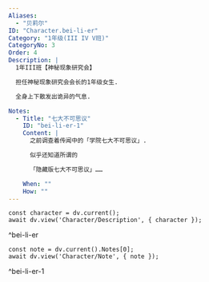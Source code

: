 ```yaml
---
Aliases:
  - "贝莉尔"
ID: "Character.bei-li-er"
Category: "1年级(III IV V班)"
CategoryNo: 3
Order: 4
Description: |
  1年III班【神秘现象研究会】

  担任神秘现象研究会会长的1年级女生.

  全身上下散发出诡异的气息.

Notes:
  - Title: "七大不可思议"
    ID: "bei-li-er-1"
    Content: |
      之前调查着传闻中的「学院七大不可思议」.

      似乎还知道所谓的

      「隐藏版七大不可思议」……

    When: ""
    How: ""
---
```

```dataviewjs
const character = dv.current();
await dv.view('Character/Description', { character });
```
^bei-li-er

```dataviewjs
const note = dv.current().Notes[0];
await dv.view('Character/Note', { note });
```
^bei-li-er-1